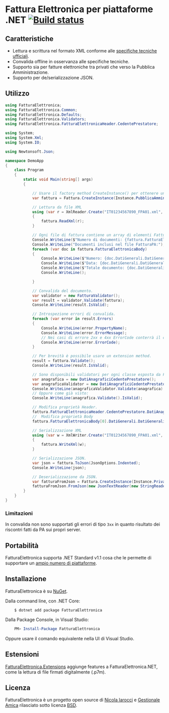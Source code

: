 ﻿# Fattura Elettronica per piattaforme .NET [![Build status](https://ci.appveyor.com/api/projects/status/gft4hjbct0xgwogq?svg=true)](https://ci.appveyor.com/project/nicolaiarocci/fatturaelettronica-net)

## Caratteristiche

- Lettura e scrittura nel formato XML conforme alle [specifiche tecniche ufficiali][pa].
- Convalida offline in osservanza alle specifiche tecniche.
- Supporto sia per fatture elettroniche tra privati che verso la Pubblica Amministrazione.
- Supporto per de/serializzazione JSON.

## Utilizzo

```cs
using FatturaElettronica;
using FatturaElettronica.Common;
using FatturaElettronica.Defaults;
using FatturaElettronica.Validators;
using FatturaElettronica.FatturaElettronicaHeader.CedentePrestatore;

using System;
using System.Xml;
using System.IO;

using Newtonsoft.Json;

namespace DemoApp
{
    class Program
    {
        static void Main(string[] args)
        {

            // Usare il factory method CreateInstance() per ottenere una istanza di Fattura.
            var fattura = Fattura.CreateInstance(Instance.PubblicaAmministrazione);

            // Lettura da file XML
            using (var r = XmlReader.Create("IT01234567890_FPA01.xml", new XmlReaderSettings { IgnoreWhitespace = true, IgnoreComments = true }))
            {
                fattura.ReadXml(r);
            }

            // Ogni file di fattura contiene un array di elementi FatturaElettronicaBody.
            Console.WriteLine($"Numero di documenti: {fattura.FatturaElettronicaBody.Count}.");
            Console.WriteLine("Documenti inclusi nel file FatturaPA:");
            foreach (var doc in fattura.FatturaElettronicaBody)
            {
                Console.WriteLine($"Numero: {doc.DatiGenerali.DatiGeneraliDocumento.Numero}");
                Console.WriteLine($"Data: {doc.DatiGenerali.DatiGeneraliDocumento.Data.ToShortDateString()}");
                Console.WriteLine($"Totale documento: {doc.DatiGenerali.DatiGeneraliDocumento.ImportoTotaleDocumento}");
                Console.WriteLine();

            }

            // Convalida del documento.
            var validator = new FatturaValidator();
            var result = validator.Validate(fattura);
            Console.WriteLine(result.IsValid);

            // Introspezione errori di convalida.
            foreach (var error in result.Errors)
            {
                Console.WriteLine(error.PropertyName);
                Console.WriteLine(error.ErrorMessage);
                // Nei casi di errore 2xx e 4xx ErrorCode conterrà il codice errore (es: "00423").
                Console.WriteLine(error.ErrorCode);
            }

            // Per brevità è possibile usare un extension method.
            result = fattura.Validate();
            Console.WriteLine(result.IsValid);

            // Sono disponibili validatori per ogni classe esposta da FatturaElettronica.
            var anagrafica = new DatiAnagraficiCedentePrestatore();
            var anagraficaValidator = new DatiAnagraficiCedentePrestatoreValidator();
            Console.WriteLine(anagraficaValidator.Validate(anagrafica).IsValid);
            // Oppure come già visto:
            Console.WriteLine(anagrafica.Validate().IsValid);

            // Modifica proprietà Header.
            fattura.FatturaElettronicaHeader.CedentePrestatore.DatiAnagrafici.Anagrafica.Denominazione = "Bianchi Srl";
            //  Modifica proprietà Body
            fattura.FatturaElettronicaBody[0].DatiGenerali.DatiGeneraliDocumento.Numero = "12345";

            // Serializzazione XML
            using (var w = XmlWriter.Create("IT01234567890_FPA01.xml", new XmlWriterSettings { Indent = true }))
            {
                fattura.WriteXml(w);
            }

            // Serializzazione JSON.
            var json = fattura.ToJson(JsonOptions.Indented);
            Console.WriteLine(json);

            // Deserializzazione da JSON.
            var fatturaFromJson = Fattura.CreateInstance(Instance.Privati);
            fatturaFromJson.FromJson(new JsonTextReader(new StringReader(json)));
        }
    }
}
```

### Limitazioni

In convalida non sono supportati gli errori di tipo `3xx` in quanto risultato dei riscontri fatti da PA sui propri server.

## Portabilità

FatturaElettronica supporta .NET Standard v1.1 cosa che le permette di supportare un [ampio numero di piattaforme][netstandard].

## Installazione

FatturaElettronica è su [NuGet][nuget].

Dalla command line, con .NET Core:

```Shell
    $ dotnet add package FatturaElettronica
```

Dalla Package Console, in Visual Studio:

```PowerShell
    PM> Install-Package FatturaElettronica
```

Oppure usare il comando equivalente nella UI di Visual Studio.

## Estensioni

[FatturaElettronica.Extensions][fex] aggiunge features a FatturaElettronica.NET, come la lettura di file firmati digitalmente (.p7m).

## Licenza

FatturaElettronica è un progetto open source di [Nicola Iarocci][ni] e [Gestionale Amica][ga] rilasciato sotto licenza [BSD][bsd].

[pa]: http://www.fatturapa.gov.it/export/fatturazione/it/normativa/f-2.htm
[bo]: http://github.com/FatturaElettronica/BusinessObjects
[bsd]: http://github.com/FatturaElettronica/FatturaElettronica.NET/blob/master/LICENSE
[ga]: http://gestionaleamica.com
[ni]: https://nicolaiarocci.com
[nuget]: https://www.nuget.org/packages/FatturaElettronica/
[netstandard]: https://github.com/dotnet/standard/blob/master/docs/versions/netstandard1.1.md
[fex]: http://github.com/FatturaElettronica/FatturaElettronica.Extensions